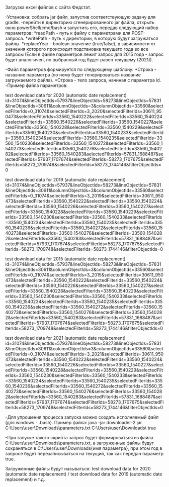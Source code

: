 Загрузка excel файлов с сайта Федстат.

-Установка: собрать jar файл, запустив соответствующую задачу для gradle.
-перейти в директорию сгенерированного jar файла, открыть окно powerShell/cmd/bash и запустить его, передав следующий набор параметров:
*readPath - путь к файлу с параметрами для POST-запроса.
*writePath - путь к директории, в которую будут загружаться файлы.
*replaceYear - boolean значение (true/false), в зависимости от значения которого происходит подстановка текущего года во все запросы 
(Если в файле параметров лежит запрос для 2015 года - запрос будет аналогичен, но выбранный год будет равен текущему (2021)).

-Файл параметров формируется по следующему шаблону: 
*Строка - название параметра (по нему будет генерироваться название загружаемого файла).
*Строка - тело запроса, начиная с параметра id.
-Пример файла параметров:

test download data for 2020 (automatic date replacement)
id=31074&lineObjectIds=57937&lineObjectIds=58273&lineObjectIds=57831&lineObjectIds=30611&columnObjectIds=3&columnObjectIds=33560&selectedFilterIds=0_31074&selectedFilterIds=3_2020&selectedFilterIds=30611_950473&selectedFilterIds=33560_1540222&selectedFilterIds=33560_1540224&selectedFilterIds=33560_1540226&selectedFilterIds=33560_1540227&selectedFilterIds=33560_1540228&selectedFilterIds=33560_1540229&selectedFilterIds=33560_1540230&selectedFilterIds=33560_1540233&selectedFilterIds=33560_1540234&selectedFilterIds=33560_1540235&selectedFilterIds=33560_1540236&selectedFilterIds=33560_1540272&selectedFilterIds=33560_1540273&selectedFilterIds=33560_1540276&selectedFilterIds=33560_1540282&selectedFilterIds=33560_1540283&selectedFilterIds=57831_1688487&selectedFilterIds=57937_1707674&selectedFilterIds=58273_1707675&selectedFilterIds=58273_1709748&selectedFilterIds=58273_1744146&filterObjectIds=0

test download data for 2019 (automatic date replacement)
id=31074&lineObjectIds=57937&lineObjectIds=58273&lineObjectIds=57831&lineObjectIds=30611&columnObjectIds=3&columnObjectIds=33560&selectedFilterIds=0_31074&selectedFilterIds=3_2019&selectedFilterIds=30611_950473&selectedFilterIds=33560_1540222&selectedFilterIds=33560_1540224&selectedFilterIds=33560_1540226&selectedFilterIds=33560_1540227&selectedFilterIds=33560_1540228&selectedFilterIds=33560_1540229&selectedFilterIds=33560_1540230&selectedFilterIds=33560_1540233&selectedFilterIds=33560_1540234&selectedFilterIds=33560_1540235&selectedFilterIds=33560_1540236&selectedFilterIds=33560_1540272&selectedFilterIds=33560_1540273&selectedFilterIds=33560_1540276&selectedFilterIds=33560_1540282&selectedFilterIds=33560_1540283&selectedFilterIds=57831_1688487&selectedFilterIds=57937_1707674&selectedFilterIds=58273_1707675&selectedFilterIds=58273_1709748&selectedFilterIds=58273_1744146&filterObjectIds=0

test download data for 2015 (automatic date replacement)
id=31074&lineObjectIds=57937&lineObjectIds=58273&lineObjectIds=57831&lineObjectIds=30611&columnObjectIds=3&columnObjectIds=33560&selectedFilterIds=0_31074&selectedFilterIds=3_2015&selectedFilterIds=30611_950473&selectedFilterIds=33560_1540222&selectedFilterIds=33560_1540224&selectedFilterIds=33560_1540226&selectedFilterIds=33560_1540227&selectedFilterIds=33560_1540228&selectedFilterIds=33560_1540229&selectedFilterIds=33560_1540230&selectedFilterIds=33560_1540233&selectedFilterIds=33560_1540234&selectedFilterIds=33560_1540235&selectedFilterIds=33560_1540236&selectedFilterIds=33560_1540272&selectedFilterIds=33560_1540273&selectedFilterIds=33560_1540276&selectedFilterIds=33560_1540282&selectedFilterIds=33560_1540283&selectedFilterIds=57831_1688487&selectedFilterIds=57937_1707674&selectedFilterIds=58273_1707675&selectedFilterIds=58273_1709748&selectedFilterIds=58273_1744146&filterObjectIds=0

test download data for 2021 (automatic date replacement)
id=31074&lineObjectIds=57937&lineObjectIds=58273&lineObjectIds=57831&lineObjectIds=30611&columnObjectIds=3&columnObjectIds=33560&selectedFilterIds=0_31074&selectedFilterIds=3_2021&selectedFilterIds=30611_950473&selectedFilterIds=33560_1540222&selectedFilterIds=33560_1540224&selectedFilterIds=33560_1540226&selectedFilterIds=33560_1540227&selectedFilterIds=33560_1540228&selectedFilterIds=33560_1540229&selectedFilterIds=33560_1540230&selectedFilterIds=33560_1540233&selectedFilterIds=33560_1540234&selectedFilterIds=33560_1540235&selectedFilterIds=33560_1540236&selectedFilterIds=33560_1540272&selectedFilterIds=33560_1540273&selectedFilterIds=33560_1540276&selectedFilterIds=33560_1540282&selectedFilterIds=33560_1540283&selectedFilterIds=57831_1688487&selectedFilterIds=57937_1707674&selectedFilterIds=58273_1707675&selectedFilterIds=58273_1709748&selectedFilterIds=58273_1744146&filterObjectIds=0

-Для упрощения процесса запуска можно создать исполняемый файл (для windows - .bash). Пример файла:
java -jar downloader-2.jar C:\Users\user\Downloads\parameters.txt C:\Users\user\Downloads\ true

-При запуске такого скрипта запрос будет формироваться из файла C:\Users\user\Downloads\parameters.txt, а загруженные файлы будут сохраняться в C:\Users\user\Downloads\{имя параметра},
при этом год в запросе будет перезаписываться на текущий, так как передан параметр true.

Загруженные файлы будут называться: test download data for 2020 (automatic date replacement) / test download data for 2019 (automatic date replacement) и т.д.


